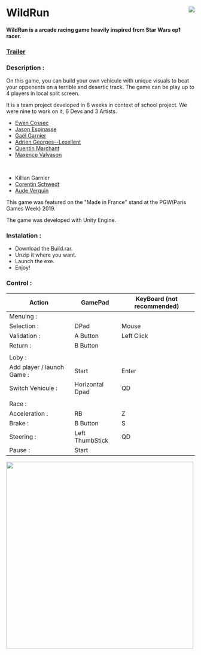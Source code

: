 

# WildRun <img src="ReadMe_Images/wildrun_visuel_240px-300px_01.jpg" align="right">

#### WildRun is a arcade racing game heavily inspired from Star Wars ep1 racer.

### [Trailer](https://www.youtube.com/watch?v=8JvDEg9El4s)

### Description :
On this game, you can build your own vehicule with unique visuals to beat your oppenents on a terrible and desertic track.
The game can be play up to 4 players in local split screen.

It is a team project developed in 8 weeks in context of school project. We were nine to work on it, 6 Devs and 3 Artists.

* [Ewen Cossec](https://github.com/EwenCsc)
* [Jason Espinasse](https://github.com/SwatX18)
* [Gaël Garnier](https://github.com/haddriax)
* [Adrien Georges--Lexellent](https://github.com/geolex)
* [Quentin Marchant](https://github.com/KrimsonNirael)
* [Maxence Valvason](https://github.com/MaxValvason)

</br>

* Killian Garnier
* [Corentin Schwedt](https://www.artstation.com/frozz_tiz)
* [Aude Verquin](https://www.artstation.com/averquin)

This game was featured on the "Made in France" stand at the PGW(Paris Games Week) 2019.

The game was developed with Unity Engine.

### Instalation :
* Download the Build.rar.
* Unzip it where you want.
* Launch the exe.
* Enjoy!

### Control :

Action | GamePad | KeyBoard (not recommended)
-------|---------|---------------------------
Menuing : | |
Selection : | DPad | Mouse
Validation : | A Button | Left Click
Return : | B Button |
||
Loby : ||
Add player / launch Game : | Start | Enter
Switch Vehicule : | Horizontal Dpad | QD
||
Race : ||
Acceleration : | RB | Z
Brake : | B Button | S
Steering : | Left ThumbStick | QD
Pause : | Start |

<img src="wildrun_banniere_1920px-1080px_02" width="500" align="center">

